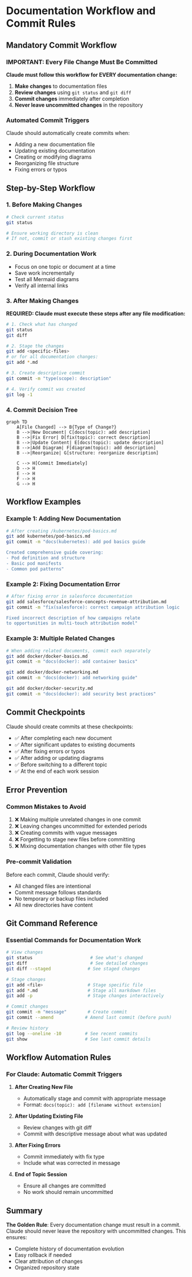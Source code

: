 # Documentation Workflow and Commit Rules

## Mandatory Commit Workflow

### IMPORTANT: Every File Change Must Be Committed

**Claude must follow this workflow for EVERY documentation change:**

1. **Make changes** to documentation files
2. **Review changes** using `git status` and `git diff`
3. **Commit changes** immediately after completion
4. **Never leave uncommitted changes** in the repository

### Automated Commit Triggers

Claude should automatically create commits when:
- Adding a new documentation file
- Updating existing documentation
- Creating or modifying diagrams
- Reorganizing file structure
- Fixing errors or typos

## Step-by-Step Workflow

### 1. Before Making Changes
```bash
# Check current status
git status

# Ensure working directory is clean
# If not, commit or stash existing changes first
```

### 2. During Documentation Work
- Focus on one topic or document at a time
- Save work incrementally
- Test all Mermaid diagrams
- Verify all internal links

### 3. After Making Changes

**REQUIRED: Claude must execute these steps after any file modification:**

```bash
# 1. Check what has changed
git status
git diff

# 2. Stage the changes
git add <specific-files>
# or for all documentation changes:
git add *.md

# 3. Create descriptive commit
git commit -m "type(scope): description"

# 4. Verify commit was created
git log -1
```

### 4. Commit Decision Tree

```mermaid
graph TD
    A[File Changed] --> B{Type of Change?}
    B -->|New Document| C[docs(topic): add description]
    B -->|Fix Error| D[fix(topic): correct description]
    B -->|Update Content| E[docs(topic): update description]
    B -->|Add Diagram| F[diagram(topic): add description]
    B -->|Reorganize| G[structure: reorganize description]
    
    C --> H[Commit Immediately]
    D --> H
    E --> H
    F --> H
    G --> H
```

## Workflow Examples

### Example 1: Adding New Documentation
```bash
# After creating /kubernetes/pod-basics.md
git add kubernetes/pod-basics.md
git commit -m "docs(kubernetes): add pod basics guide

Created comprehensive guide covering:
- Pod definition and structure
- Basic pod manifests
- Common pod patterns"
```

### Example 2: Fixing Documentation Error
```bash
# After fixing error in salesforce documentation
git add salesforce/salesforce-concepts-revenue-attribution.md
git commit -m "fix(salesforce): correct campaign attribution logic

Fixed incorrect description of how campaigns relate
to opportunities in multi-touch attribution model"
```

### Example 3: Multiple Related Changes
```bash
# When adding related documents, commit each separately
git add docker/docker-basics.md
git commit -m "docs(docker): add container basics"

git add docker/docker-networking.md
git commit -m "docs(docker): add networking guide"

git add docker/docker-security.md
git commit -m "docs(docker): add security best practices"
```

## Commit Checkpoints

Claude should create commits at these checkpoints:
- ✅ After completing each new document
- ✅ After significant updates to existing documents
- ✅ After fixing errors or typos
- ✅ After adding or updating diagrams
- ✅ Before switching to a different topic
- ✅ At the end of each work session

## Error Prevention

### Common Mistakes to Avoid
1. ❌ Making multiple unrelated changes in one commit
2. ❌ Leaving changes uncommitted for extended periods
3. ❌ Creating commits with vague messages
4. ❌ Forgetting to stage new files before committing
5. ❌ Mixing documentation changes with other file types

### Pre-commit Validation
Before each commit, Claude should verify:
- All changed files are intentional
- Commit message follows standards
- No temporary or backup files included
- All new directories have content

## Git Command Reference

### Essential Commands for Documentation Work
```bash
# View changes
git status                      # See what's changed
git diff                        # See detailed changes
git diff --staged              # See staged changes

# Stage changes
git add <file>                 # Stage specific file
git add *.md                   # Stage all markdown files
git add -p                     # Stage changes interactively

# Commit changes
git commit -m "message"        # Create commit
git commit --amend            # Amend last commit (before push)

# Review history
git log --oneline -10         # See recent commits
git show                      # See last commit details
```

## Workflow Automation Rules

### For Claude: Automatic Commit Triggers

1. **After Creating New File**
   - Automatically stage and commit with appropriate message
   - Format: `docs(topic): add [filename without extension]`

2. **After Updating Existing File**
   - Review changes with git diff
   - Commit with descriptive message about what was updated

3. **After Fixing Errors**
   - Commit immediately with fix type
   - Include what was corrected in message

4. **End of Topic Session**
   - Ensure all changes are committed
   - No work should remain uncommitted

## Summary

**The Golden Rule**: Every documentation change must result in a commit. Claude should never leave the repository with uncommitted changes. This ensures:
- Complete history of documentation evolution
- Easy rollback if needed
- Clear attribution of changes
- Organized repository state